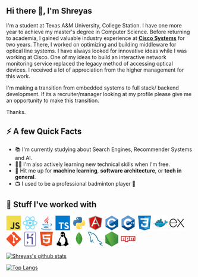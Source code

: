 ## Hi there 👋, I'm Shreyas

I'm a student at Texas A&M University, College Station. I have one more year to achieve my master's degree in Computer Science. Before returning to academia, I gained valuable industry experience at **[Cisco Systems](https://www.cisco.com/)** for two years. There, I worked on optimizing and building middleware for optical line systems. I have always looked for innovative ideas while I was working at Cisco. One of my ideas to build an interactive network monitoring service replaced the legacy method of accessing optical devices. I received a lot of appreciation from the higher management for this work. 

I'm making a transition from embedded systems to full stack/ backend development. If its a recruiter/manager looking at my profile please give me an opportunity to make this transition. 

Thanks. 

## ⚡️ A few Quick Facts
- 📚 I'm currently studying about Search Engines, Recommender Systems and AI.
- 🧑‍💻 I'm also actively learning new technical skills when I'm free.
- 🎯 Hit me up for **machine learning**, **software architecture**, or **tech in general**.
- 📺 I used to be a professional badminton player 🏸


## 🚀 Stuff I've worked with 

<p align="left">
<img src="https://raw.githubusercontent.com/devicons/devicon/master/icons/javascript/javascript-original.svg" alt="JavaScript" width="40" height="40" />
<img src="https://raw.githubusercontent.com/devicons/devicon/master/icons/react/react-original.svg" alt="React" width="40" height="40" />
<img src="https://raw.githubusercontent.com/devicons/devicon/master/icons/java/java-original.svg" alt="Java" width="40" height="40" />
<img src="https://raw.githubusercontent.com/devicons/devicon/master/icons/typescript/typescript-original.svg" alt="TypeScript" width="40" height="40" />
<img src="https://raw.githubusercontent.com/devicons/devicon/master/icons/python/python-original.svg" alt="Python" width="40" height="40" />
<img src="https://raw.githubusercontent.com/devicons/devicon/master/icons/angularjs/angularjs-original.svg" alt="Angular" width="40" height="40" />
<img src="https://raw.githubusercontent.com/devicons/devicon/master/icons/c/c-original.svg" alt="C" width="40" height="40" />
<img src="https://raw.githubusercontent.com/devicons/devicon/master/icons/cplusplus/cplusplus-original.svg" alt="C++" width="40" height="40" />
<img src="https://raw.githubusercontent.com/devicons/devicon/master/icons/css3/css3-original.svg" alt="CSS" width="40" height="40" />
<img src="https://raw.githubusercontent.com/devicons/devicon/master/icons/docker/docker-original.svg" alt="Docker" width="40" height="40" />
<img src="https://raw.githubusercontent.com/devicons/devicon/master/icons/express/express-original.svg" alt="Express" width="40" height="40" />
<img src="https://raw.githubusercontent.com/devicons/devicon/master/icons/git/git-original.svg" alt="Git" width="40" height="40" />
<img src="https://raw.githubusercontent.com/devicons/devicon/master/icons/heroku/heroku-original.svg" alt="Heroku" width="40" height="40" />
<img src="https://raw.githubusercontent.com/devicons/devicon/master/icons/html5/html5-original.svg" alt="HTML5" width="40" height="40" />
<img src="https://raw.githubusercontent.com/devicons/devicon/master/icons/linux/linux-plain.svg" alt="Linux" width="40" height="40" />
<img src="https://raw.githubusercontent.com/devicons/devicon/master/icons/mongodb/mongodb-original.svg" alt="MongoDB" width="40" height="40" />
<img src="https://raw.githubusercontent.com/devicons/devicon/master/icons/mysql/mysql-original.svg" alt="MySQL" width="40" height="40" />
<img src="https://raw.githubusercontent.com/devicons/devicon/master/icons/nodejs/nodejs-original.svg" alt="NodeJS" width="40" height="40" />
<img src="https://raw.githubusercontent.com/devicons/devicon/master/icons/npm/npm-original-wordmark.svg" alt="NPM" width="40" height="40" />
</p>


[![Shreyas's github stats](https://github-readme-stats.vercel.app/api?username=shreyasskasetty&count_private=true&show_icons=true&theme=vue)](https://github.com/shreyasskasetty)

[![Top Langs](https://github-readme-stats.vercel.app/api/top-langs/?username=shreyasskasetty&layout=compact&langs_count=8&theme=vue)](https://github.com/shreyasskasetty)
